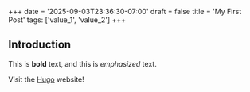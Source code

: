+++
date = '2025-09-03T23:36:30-07:00'
draft = false
title = 'My First Post'
tags: ['value_1', 'value_2']
+++

## Introduction

This is **bold** text, and this is *emphasized* text.

Visit the [Hugo](https://gohugo.io) website!


